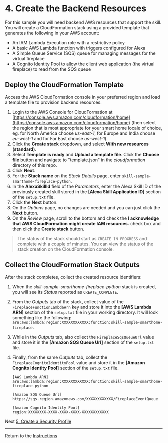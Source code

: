 # 4. Create the Backend Resources

For this sample you will need backend AWS resources that support the skill. You will create a CloudFormation stack using a provided template that generates the following in your AWS account:

- An IAM Lambda Execution role with a restrictive policy
- A basic AWS Lambda function with triggers configured for Alexa
- A Simple Queue Service (SQS) queue for managing messages for the virtual fireplace
- A Cognito Identity Pool to allow the client web application (the virtual fireplace) to read from the SQS queue

## Deploy the CloudFormation Template

Access the AWS CloudFormation console in your preferred region and load a template file to provision backend resources.

1. Login to the AWS Console for CloudFormation at [https://console.aws.amazon.com/cloudformation/home](https://console.aws.amazon.com/cloudformation/home) (then select the region that is most appropriate for your smart home locale of choice, eg. for North America choose *us-east-1*, for Europe and India choose *eu-west-1* and for Far East choose *us-west-1*).
2. Click the **Create stack** dropdown, and select **With new resources (standard)**.
3. Select **Template is ready** and **Upload a template file**. Click the **Choose file** button and navigate to "template.json" in the _cloudformation_ directory of this repo.
4. Click **Next**.
5. For the **Stack name** on the *Stack Details* page, enter `skill-sample-smarthome-fireplace-python`.
6. In the **AlexaSkillId** field of the *Parameters*, enter the Alexa Skill ID of the previously created skill stored in the **[Alexa Skill Application ID]** section of the `setup.txt` file.
7. Click the **Next** button.
8. On the *Options* page, no changes are needed and you can just click the **Next** button.
9. On the *Review* page, scroll to the bottom and check the **I acknowledge that AWS CloudFormation might create IAM resources.** check box and then click the **Create stack** button.

> The status of the stack should start as `CREATE_IN_PROGRESS` and complete with a couple of minutes. You can view the status of the stack creation on the CloudFormation console.

## Collect the CloudFormation Stack Outputs

After the stack completes, collect the created resource identifiers:

1. When the *skill-sample-smarthome-fireplace-python* stack is created, you will see its *Status* reported as `CREATE_COMPLETE`.
2. From the *Outputs* tab of the stack, collect value of the `FireplaceFunctionLambdaArn` key and store it into the **[AWS Lambda ARN]** section of the `setup.txt` file in your working directory. It will look something like the following: `arn:aws:lambda:region:XXXXXXXXXXXX:function:skill-sample-smarthome-fireplace`.
3. While in the *Outputs* tab, also collect the `FireplaceSqsQueueUrl` value and store it in the **[Amazon SQS Queue Url]** section of the `setup.txt` file.
4. Finally, from the same *Outputs* tab, collect the `FireplaceCognitoIdentityPool` value and store it in the **[Amazon Cognito Identity Pool]** section of the `setup.txt` file.

	```
	[AWS Lambda ARN]
	arn:aws:lambda:region:XXXXXXXXXXXX:function:skill-sample-smarthome-fireplace-python

	[Amazon SQS Queue Url]
	https://sqs.region.amazonaws.com/XXXXXXXXXXXX/FireplaceEventQueue

	[Amazon Cognito Identity Pool]
	region:XXXXXXXX-XXXX-XXXX-XXXX-XXXXXXXXXXXX
	```

Next [5. Create a Security Profile](create-a-security-profile.md)

___
Return to the [Instructions](README.md)